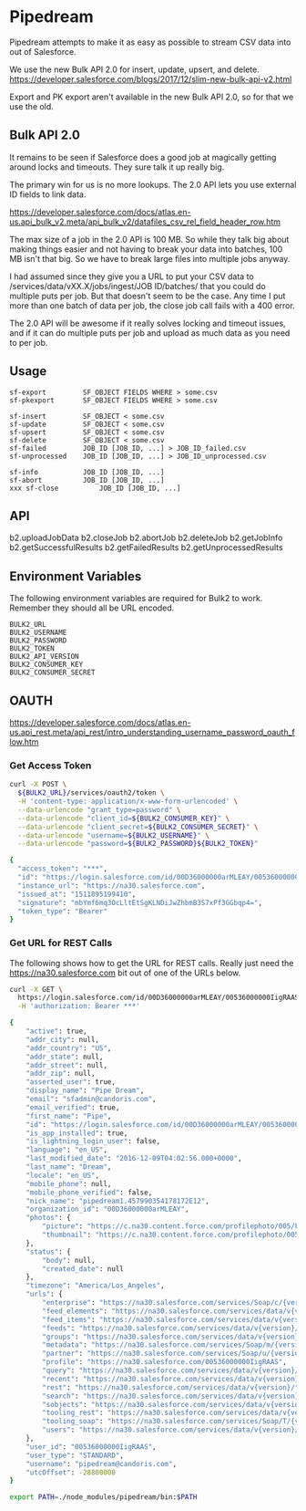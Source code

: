 # Pipedream

Pipedream attempts to make it as easy as possible to stream CSV data into out of
Salesforce.

We use the new Bulk API 2.0 for insert, update, upsert, and delete.
https://developer.salesforce.com/blogs/2017/12/slim-new-bulk-api-v2.html

Export and PK export aren't available in the new Bulk API 2.0, so for that we
use the old.

## Bulk API 2.0

It remains to be seen if Salesforce does a good job at magically getting around
locks and timeouts. They sure talk it up really big.

The primary win for us is no more lookups. The 2.0 API lets you use external
ID fields to link data.

https://developer.salesforce.com/docs/atlas.en-us.api_bulk_v2.meta/api_bulk_v2/datafiles_csv_rel_field_header_row.htm

The max size of a job in the 2.0 API is 100 MB. So while they talk big about
making things easier and not having to break your data into batches, 100 MB
isn't that big. So we have to break large files into multiple jobs anyway.

I had assumed since they give you a URL to put your CSV data to
/services/data/vXX.X/jobs/ingest/JOB ID/batches/ that you could do multiple puts
per job. But that doesn't seem to be the case. Any time I put more than one
batch of data per job, the close job call fails with a 400 error.

The 2.0 API will be awesome if it really solves locking and timeout issues, and
if it can do multiple puts per job and upload as much data as you need to per
job.

## Usage

```shell
sf-export         SF_OBJECT FIELDS WHERE > some.csv
sf-pkexport       SF_OBJECT FIELDS WHERE > some.csv

sf-insert         SF_OBJECT < some.csv
sf-update         SF_OBJECT < some.csv
sf-upsert         SF_OBJECT < some.csv
sf-delete         SF_OBJECT < some.csv
sf-failed         JOB_ID [JOB_ID, ...] > JOB_ID_failed.csv
sf-unprocessed    JOB_ID [JOB_ID, ...] > JOB_ID_unprocessed.csv

sf-info           JOB_ID [JOB_ID, ...]
sf-abort          JOB_ID [JOB_ID, ...]
xxx sf-close          JOB_ID [JOB_ID, ...]
```

## API

b2.uploadJobData
b2.closeJob
b2.abortJob
b2.deleteJob
b2.getJobInfo
b2.getSuccessfulResults
b2.getFailedResults
b2.getUnprocessedResults

## Environment Variables

The following environment variables are required for Bulk2 to work.
Remember they should all be URL encoded.

```
BULK2_URL
BULK2_USERNAME
BULK2_PASSWORD
BULK2_TOKEN
BULK2_API_VERSION
BULK2_CONSUMER_KEY
BULK2_CONSUMER_SECRET
```

## OAUTH

https://developer.salesforce.com/docs/atlas.en-us.api_rest.meta/api_rest/intro_understanding_username_password_oauth_flow.htm

### Get Access Token

```bash
curl -X POST \
  ${BULK2_URL}/services/oauth2/token \
  -H 'content-type: application/x-www-form-urlencoded' \
  --data-urlencode "grant_type=password" \
  --data-urlencode "client_id=${BULK2_CONSUMER_KEY}" \
  --data-urlencode "client_secret=${BULK2_CONSUMER_SECRET}" \
  --data-urlencode "username=${BULK2_USERNAME}" \
  --data-urlencode "password=${BULK2_PASSWORD}${BULK2_TOKEN}"

{
  "access_token": "***",
  "id": "https://login.salesforce.com/id/00D36000000arMLEAY/00536000000IigRAAS",
  "instance_url": "https://na30.salesforce.com",
  "issued_at": "1511895199410",
  "signature": "mbYmf6mq3OcLltEtSgKLNDiJwZhbmB3S7xPf3GGbqp4=",
  "token_type": "Bearer"
}
```

### Get URL for REST Calls

The following shows how to get the URL for REST calls. Really just need the
https://na30.salesforce.com bit out of one of the URLs below.

```bash
curl -X GET \
  https://login.salesforce.com/id/00D36000000arMLEAY/00536000000IigRAAS \
  -H 'authorization: Bearer ***'

{
    "active": true,
    "addr_city": null,
    "addr_country": "US",
    "addr_state": null,
    "addr_street": null,
    "addr_zip": null,
    "asserted_user": true,
    "display_name": "Pipe Dream",
    "email": "sfadmin@candoris.com",
    "email_verified": true,
    "first_name": "Pipe",
    "id": "https://login.salesforce.com/id/00D36000000arMLEAY/00536000000IigRAAS",
    "is_app_installed": true,
    "is_lightning_login_user": false,
    "language": "en_US",
    "last_modified_date": "2016-12-09T04:02:56.000+0000",
    "last_name": "Dream",
    "locale": "en_US",
    "mobile_phone": null,
    "mobile_phone_verified": false,
    "nick_name": "pipedream1.457990354178172E12",
    "organization_id": "00D36000000arMLEAY",
    "photos": {
        "picture": "https://c.na30.content.force.com/profilephoto/005/F",
        "thumbnail": "https://c.na30.content.force.com/profilephoto/005/T"
    },
    "status": {
        "body": null,
        "created_date": null
    },
    "timezone": "America/Los_Angeles",
    "urls": {
        "enterprise": "https://na30.salesforce.com/services/Soap/c/{version}/00D36000000arML",
        "feed_elements": "https://na30.salesforce.com/services/data/v{version}/chatter/feed-elements",
        "feed_items": "https://na30.salesforce.com/services/data/v{version}/chatter/feed-items",
        "feeds": "https://na30.salesforce.com/services/data/v{version}/chatter/feeds",
        "groups": "https://na30.salesforce.com/services/data/v{version}/chatter/groups",
        "metadata": "https://na30.salesforce.com/services/Soap/m/{version}/00D36000000arML",
        "partner": "https://na30.salesforce.com/services/Soap/u/{version}/00D36000000arML",
        "profile": "https://na30.salesforce.com/00536000000IigRAAS",
        "query": "https://na30.salesforce.com/services/data/v{version}/query/",
        "recent": "https://na30.salesforce.com/services/data/v{version}/recent/",
        "rest": "https://na30.salesforce.com/services/data/v{version}/",
        "search": "https://na30.salesforce.com/services/data/v{version}/search/",
        "sobjects": "https://na30.salesforce.com/services/data/v{version}/sobjects/",
        "tooling_rest": "https://na30.salesforce.com/services/data/v{version}/tooling/",
        "tooling_soap": "https://na30.salesforce.com/services/Soap/T/{version}/00D36000000arML",
        "users": "https://na30.salesforce.com/services/data/v{version}/chatter/users"
    },
    "user_id": "00536000000IigRAAS",
    "user_type": "STANDARD",
    "username": "pipedream@candoris.com",
    "utcOffset": -28800000
}
```

```sh
export PATH=./node_modules/pipedream/bin:$PATH
```

